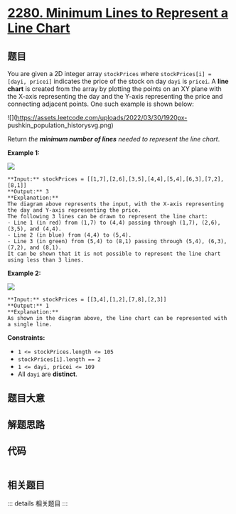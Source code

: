 # [2280. Minimum Lines to Represent a Line Chart](https://leetcode.com/problems/minimum-lines-to-represent-a-line-chart)

## 题目

You are given a 2D integer array `stockPrices` where `stockPrices[i] = [dayi,
pricei]` indicates the price of the stock on day `dayi` is `pricei`. A **line
chart** is created from the array by plotting the points on an XY plane with
the X-axis representing the day and the Y-axis representing the price and
connecting adjacent points. One such example is shown below:

![](https://assets.leetcode.com/uploads/2022/03/30/1920px-
pushkin_population_historysvg.png)

Return _the **minimum number of lines** needed to represent the line chart_.



**Example 1:**

![](https://assets.leetcode.com/uploads/2022/03/30/ex0.png)

    
    
    **Input:** stockPrices = [[1,7],[2,6],[3,5],[4,4],[5,4],[6,3],[7,2],[8,1]]
    **Output:** 3
    **Explanation:**
    The diagram above represents the input, with the X-axis representing the day and Y-axis representing the price.
    The following 3 lines can be drawn to represent the line chart:
    - Line 1 (in red) from (1,7) to (4,4) passing through (1,7), (2,6), (3,5), and (4,4).
    - Line 2 (in blue) from (4,4) to (5,4).
    - Line 3 (in green) from (5,4) to (8,1) passing through (5,4), (6,3), (7,2), and (8,1).
    It can be shown that it is not possible to represent the line chart using less than 3 lines.
    

**Example 2:**

![](https://assets.leetcode.com/uploads/2022/03/30/ex1.png)

    
    
    **Input:** stockPrices = [[3,4],[1,2],[7,8],[2,3]]
    **Output:** 1
    **Explanation:**
    As shown in the diagram above, the line chart can be represented with a single line.
    



**Constraints:**

  * `1 <= stockPrices.length <= 105`
  * `stockPrices[i].length == 2`
  * `1 <= dayi, pricei <= 109`
  * All `dayi` are **distinct**.


## 题目大意

## 解题思路

## 代码

```javascript

```

## 相关题目

::: details 相关题目
:::

